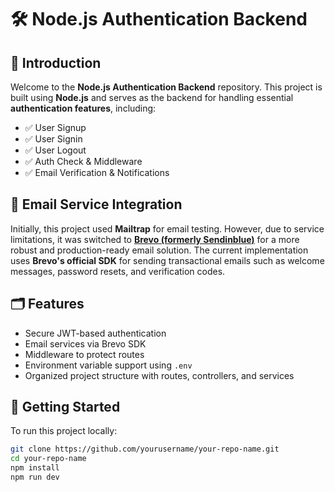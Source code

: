 # 🛠️ Node.js Authentication Backend

## 📌 Introduction

Welcome to the **Node.js Authentication Backend** repository. This project is built using **Node.js** and serves as the backend for handling essential **authentication features**, including:

- ✅ User Signup
- ✅ User Signin
- ✅ User Logout
- ✅ Auth Check & Middleware
- ✅ Email Verification & Notifications

## 📧 Email Service Integration

Initially, this project used **Mailtrap** for email testing. However, due to service limitations, it was switched to **[Brevo (formerly Sendinblue)](https://www.brevo.com/)** for a more robust and production-ready email solution. The current implementation uses **Brevo's official SDK** for sending transactional emails such as welcome messages, password resets, and verification codes.

## 🗂️ Features

- Secure JWT-based authentication
- Email services via Brevo SDK
- Middleware to protect routes
- Environment variable support using `.env`
- Organized project structure with routes, controllers, and services

## 🚀 Getting Started

To run this project locally:

```bash
git clone https://github.com/yourusername/your-repo-name.git
cd your-repo-name
npm install
npm run dev
